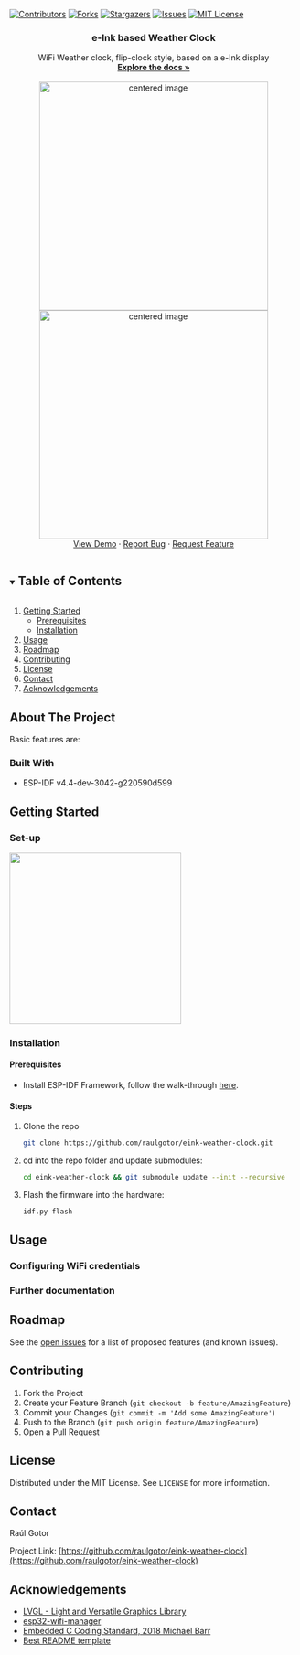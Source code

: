 <!--
*** raulgotor, eink-weather-clock, twitter_handle, e-Ink based Weather Clock, WiFi Weather clock, flip-clock style, based on a e-Ink display
-->



<!-- PROJECT SHIELDS -->
<!--
-->
[![Contributors][contributors-shield]][contributors-url]
[![Forks][forks-shield]][forks-url]
[![Stargazers][stars-shield]][stars-url]
[![Issues][issues-shield]][issues-url]
[![MIT License][license-shield]][license-url]

<!-- PROJECT LOGO -->
<h3 align="center">e-Ink based Weather Clock</h3>

  <p align="center">
    WiFi Weather clock, flip-clock style, based on a e-Ink display
    <br />
    <a href="https://github.com/raulgotor/eink-weather-clock"><strong>Explore the docs »</strong></a>
    <br />
    <br />

   <img class="marginauto" src="assets/clock1.png" width="400" alt="centered image"/>
   <img class="marginauto" src="assets/clock2.png" width="400" alt="centered image"/>
    <br />
    <a href="https://github.com/raulgotor/eink-weather-clock">View Demo</a>
    ·
    <a href="https://github.com/raulgotor/eink-weather-clock/issues">Report Bug</a>
    ·
    <a href="https://github.com/raulgotor/eink-weather-clock/issues">Request Feature</a>
  </p>

<!-- TABLE OF CONTENTS -->
<details open="open">
  <summary><h2 style="display: inline-block">Table of Contents</h2></summary>
  <ol>
    <li>
      <a href="#getting-started">Getting Started</a>
      <ul>
        <li><a href="#prerequisites">Prerequisites</a></li>
        <li><a href="#installation">Installation</a></li>
      </ul>
    </li>
    <li><a href="#usage">Usage</a></li>
    <li><a href="#roadmap">Roadmap</a></li>
    <li><a href="#contributing">Contributing</a></li>
    <li><a href="#license">License</a></li>
    <li><a href="#contact">Contact</a></li>
    <li><a href="#acknowledgements">Acknowledgements</a></li>
  </ol>
</details>



<!-- ABOUT THE PROJECT -->
## About The Project


Basic features are:


### Built With

* ESP-IDF v4.4-dev-3042-g220590d599

<!-- GETTING STARTED -->
## Getting Started

### Set-up

<img height="" src="assets/connections.jpg" width="300"/>

### Installation

#### Prerequisites

- Install ESP-IDF Framework, follow the walk-through [here](https://docs.espressif.com/projects/esp-idf/en/latest/esp32/get-started/linux-macos-setup.html).

#### Steps

1. Clone the repo
   ```sh
   git clone https://github.com/raulgotor/eink-weather-clock.git
   ```
   
2. cd into the repo folder and update submodules:
   ```sh
   cd eink-weather-clock && git submodule update --init --recursive
   ```

   
3. Flash the firmware into the hardware:
   ```sh
   idf.py flash
   ```

<!-- USAGE EXAMPLES -->
## Usage


### Configuring WiFi credentials


 
### Further documentation


<!-- ROADMAP -->
## Roadmap

See the [open issues](https://github.com/raulgotor/eink-weather-clock/issues) for a list of proposed features (and known issues).


<!-- CONTRIBUTING -->
## Contributing

1. Fork the Project
2. Create your Feature Branch (`git checkout -b feature/AmazingFeature`)
3. Commit your Changes (`git commit -m 'Add some AmazingFeature'`)
4. Push to the Branch (`git push origin feature/AmazingFeature`)
5. Open a Pull Request



<!-- LICENSE -->
## License

Distributed under the MIT License. See `LICENSE` for more information.

<!-- CONTACT -->
## Contact

Raúl Gotor

Project Link: [https://github.com/raulgotor/eink-weather-clock](https://github.com/raulgotor/eink-weather-clock)

<!-- ACKNOWLEDGEMENTS -->
## Acknowledgements

* [LVGL - Light and Versatile Graphics Library](https://lvgl.io)
* [esp32-wifi-manager](https://github.com/tonyp7/esp32-wifi-manager)
* [Embedded C Coding Standard, 2018 Michael Barr](https://barrgroup.com/sites/default/files/barr_c_coding_standard_2018.pdf)
* [Best README template](https://github.com/othneildrew/Best-README-Template)


<!-- MARKDOWN LINKS & IMAGES -->
<!-- https://www.markdownguide.org/basic-syntax/#reference-style-links -->
[contributors-shield]: https://img.shields.io/github/contributors/raulgotor/eink-weather-clock.svg?style=for-the-badge
[contributors-url]: https://github.com/raulgotor/eink-weather-clock/graphs/contributors
[forks-shield]: https://img.shields.io/github/forks/raulgotor/eink-weather-clock.svg?style=for-the-badge
[forks-url]: https://github.com/raulgotor/eink-weather-clock/network/members
[stars-shield]: https://img.shields.io/github/stars/raulgotor/eink-weather-clock.svg?style=for-the-badge
[stars-url]: https://github.com/raulgotor/eink-weather-clock/stargazers
[issues-shield]: https://img.shields.io/github/issues/raulgotor/eink-weather-clock.svg?style=for-the-badge
[issues-url]: https://github.com/raulgotor/eink-weather-clock/issues
[license-shield]: https://img.shields.io/github/license/raulgotor/eink-weather-clock.svg?style=for-the-badge
[license-url]: https://github.com/raulgotor/eink-weather-clock/blob/master/LICENSE.txt
[linkedin-shield]: https://img.shields.io/badge/-LinkedIn-black.svg?style=for-the-badge&logo=linkedin&colorB=555
[linkedin-url]: https://linkedin.com/in/raulgotor
